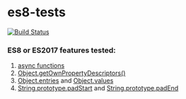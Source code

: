 # es8-tests
[![Build Status](https://travis-ci.org/bmkrocks1/es8-tests.svg?branch=master)](https://travis-ci.org/bmkrocks1/es8-tests)

### ES8 or ES2017 features tested:
1. [async functions](https://developer.mozilla.org/en-US/docs/Web/JavaScript/Reference/Statements/async_function)
2. [Object.getOwnPropertyDescriptors()](https://developer.mozilla.org/en/docs/Web/JavaScript/Reference/Global_Objects/Object/getOwnPropertyDescriptor)
3. [Object.entries](https://developer.mozilla.org/en/docs/Web/JavaScript/Reference/Global_Objects/Object/entries) and [Object.values](https://developer.mozilla.org/en/docs/Web/JavaScript/Reference/Global_objects/Object/values)
4. [String.prototype.padStart](https://developer.mozilla.org/en-US/docs/Web/JavaScript/Reference/Global_Objects/String/padStart) and [String.prototype.padEnd](https://developer.mozilla.org/en-US/docs/Web/JavaScript/Reference/Global_Objects/String/padEnd)
